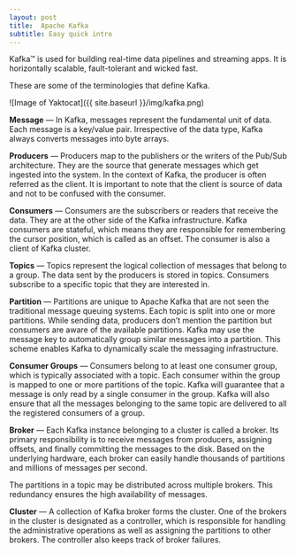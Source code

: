 ```yaml
---
layout: post
title:  Apache Kafka
subtitle: Easy quick intro
---
```

Kafka™ is used for building real-time data pipelines and streaming apps. It is horizontally scalable, fault-tolerant and wicked fast.

These are some of the terminologies that define Kafka.

![Image of Yaktocat]({{ site.baseurl }}/img/kafka.png) 

**Message** — In Kafka, messages represent the fundamental unit of data. Each message is a key/value pair. Irrespective of the data type, Kafka always converts messages into byte arrays.

**Producers** — Producers map to the publishers or the writers of the Pub/Sub architecture. They are the source that generate messages which get ingested into the system. In the context of Kafka, the producer is often referred as the client. It is important to note that the client is source of data and not to be confused with the consumer.

**Consumers** — Consumers are the subscribers or readers that receive the data. They are at the other side of the Kafka infrastructure. Kafka consumers are stateful, which means they are responsible for remembering the cursor position, which is called as an offset. The consumer is also a client of Kafka cluster. 

**Topics** — Topics represent the logical collection of messages that belong to a group. The data sent by the producers is stored in topics. Consumers subscribe to a specific topic that they are interested in.

**Partition** — Partitions are unique to Apache Kafka that are not seen the traditional message queuing systems. Each topic is split into one or more partitions. While sending data, producers don’t mention the partition but consumers are aware of the available partitions. Kafka may use the message key to automatically group similar messages into a partition. This scheme enables Kafka to dynamically scale the messaging infrastructure.

**Consumer Groups** — Consumers belong to at least one consumer group, which is typically associated with a topic. Each consumer within the group is mapped to one or more partitions of the topic. Kafka will guarantee that a message is only read by a single consumer in the group. Kafka will also ensure that all the messages belonging to the same topic are delivered to all the registered consumers of a group.

**Broker** — Each Kafka instance belonging to a cluster is called a broker. Its primary responsibility is to receive messages from producers, assigning offsets, and finally committing the messages to the disk. Based on the underlying hardware, each broker can easily handle thousands of partitions and millions of messages per second.

The partitions in a topic may be distributed across multiple brokers. This redundancy ensures the high availability of messages.

**Cluster** — A collection of Kafka broker forms the cluster. One of the brokers in the cluster is designated as a controller, which is responsible for handling the administrative operations as well as assigning the partitions to other brokers. The controller also keeps track of broker failures.
